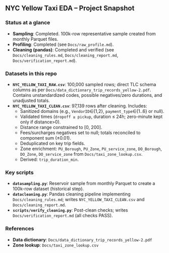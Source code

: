 ## NYC Yellow Taxi EDA – Project Snapshot

### Status at a glance

- **Sampling**: Completed. 100k-row representative sample created from monthly Parquet files.
- **Profiling**: Completed (see `Docs/raw_profile.md`).
- **Cleaning (pandas)**: Completed and verified (see `Docs/cleaning_rules.md`, `Docs/cleaning_report.md`, `Docs/verification_report.md`).

### Datasets in this repo

- **`NYC_YELLOW_TAXI_RAW.csv`**: 100,000 sampled rows; direct TLC schema columns as per `Docs/data_dictionary_trip_records_yellow-2.pdf`. Contains unstandardized codes, possible negatives/zero durations, and unadjusted totals.
- **`NYC_YELLOW_TAXI_CLEAN.csv`**: 97,139 rows after cleaning. Includes:
  - Sanitized domains (e.g., `VendorID`∈{1,2}, `payment_type`∈{1..6} or null).
  - Validated times (`dropoff ≥ pickup`, duration ≤ 24h; zero-minute kept only if distance>0).
  - Distance range constrained to [0, 200].
  - Fees/surcharges negatives set to null; totals reconciled to component sum (±0.01).
  - Deduplicated on key trip fields.
  - Zone enrichment: `PU_Borough`, `PU_Zone`, `PU_service_zone`, `DO_Borough`, `DO_Zone`, `DO_service_zone` from `Docs/taxi_zone_lookup.csv`.
  - Derived: `trip_duration_min`.

### Key scripts

- **`datasampling.py`**: Reservoir sample from monthly Parquet to create a 100k-row dataset (historical step).
- **`datacleaning.py`**: Pandas cleaning pipeline implementing `Docs/cleaning_rules.md`; writes `NYC_YELLOW_TAXI_CLEAN.csv` and `Docs/cleaning_report.md`.
- **`scripts/verify_cleaning.py`**: Post-clean checks; writes `Docs/verification_report.md` (all checks PASS).

### References

- **Data dictionary**: `Docs/data_dictionary_trip_records_yellow-2.pdf`
- **Zone lookup**: `Docs/taxi_zone_lookup.csv`
